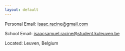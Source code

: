 ```yaml
---
layout: default
---
```




Personal Email: [isaac.racine@gmail.com](mailto:isaac.racine@gmail.com)

School Email: [isaacsamuel.racine@student.kuleuven.be](mailto:isaacsamuel.racine@student.kuleuven.be)

Located: Leuven, Belgium

